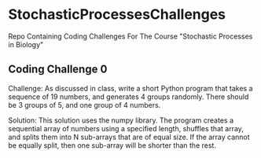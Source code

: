 # StochasticProcessesChallenges
Repo Containing Coding Challenges For The Course "Stochastic Processes in Biology"

## Coding Challenge 0

Challenge: As discussed in class, write a short Python program that takes a sequence of 19 numbers, and
generates 4 groups randomly. There should be 3 groups of 5, and one group of 4 numbers.

Solution: This solution uses the numpy library. The program creates a sequential array of numbers using a specified length, shuffles that array, and splits them into N sub-arrays that are of equal size. If the array cannot be equally split, then one sub-array will be shorter than the rest. 
